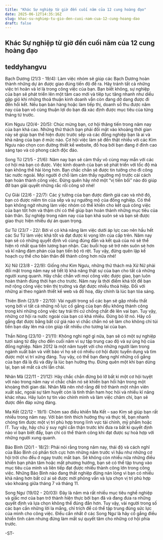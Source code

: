 ```yaml
---
title: "Khác Sự nghiệp từ giờ đến cuối năm của 12 cung hoàng đạo"
date: 2025-06-12T14:35:16Z
slug: khac-su-nghiep-tu-gio-den-cuoi-nam-cua-12-cung-hoang-dao
draft: false
---
```


## Khác Sự nghiệp từ giờ đến cuối năm của 12 cung hoàng đạo

## teddyhangvu

Bạch Dương (21/3 - 19/4):
Làm việc nhóm sẽ giúp các Bạch Dương hoàn thành những dự án được giao đúng tiến độ đề ra. Hãy tránh tất cả những việc trì hoãn và lơ là trong công việc của bạn. Bạn biết không, sự nghiệp của bạn sẽ phát triển lên một tầm cao mới và tíêp tục tăng nhanh như diều gặp gió khi những thoả thuận kinh doanh vẫn còn đang dở dang được đi đến hồi kết. Nếu bạn bán hàng hoặc làm tiếp thị, doanh số thu được năm nay của bạn vô cùng thuận lợi do bạn đã xác định được mục tiêu của từng tháng từ trước.

Kim Ngưu (20/4- 20/5):
Chúc mừng bạn, cơ hội thăng tiến trong năm nay của bạn khá cao. Những thử thách bạn phải đối mặt vào khoảng thời gian này sẽ giúp bạn thể hiện được trước sếp và các đồng nghiệp bạn là ai và khả năng của bạn ở mức nào. Cơ hội việc làm sẽ đến thật nhiều với các Kim Ngưu nào chọn con đường thiết kế website, đồ hoạ bởi bạn đang ở đỉnh cao sáng tạo và có phong cách độc đáo.

Song Tử (21/5 - 21/6):
Năm nay bạn sẽ cảm thấy vô cùng may mắn với các cơ hội mà bạn có được. Việc kinh doanh của bạn sẽ phát triển với tốc độ mà bạn không thể hài lòng hơn. Bạn chắc chắn sẽ được tin tưởng cho đi công tác nước ngoài. Mọi người ở chỗ làm cảm thấy ngưỡng mộ trước cái cách bạn hoàn thành công việc. Đừng quên hãy nhờ một “vị tiền bối” nào đó giúp đỡ bạn giải quyết những rắc rối công sở nhé!

Cự Giải (22/6 - 22/7):
Các ý tưởng của bạn được đánh giá cao và nhờ đó, bạn có được niềm tin của sếp và sự ngưỡng mộ của đồng nghiệp. Có thể bạn không ngờ nhưng làm việc nhóm có thể khiến cho kết quả công việc của bạn tốt hơn và thậm chí có thể giúp bạn hoàn thành những mục tiêu của bản thân. Sự nghiệp trong năm nay của bạn khá suôn sẻ và bạn sẽ được giao thực hiện nhiều dự án quan trọng.

Sư Tử (23/7 - 22/:
Bởi vì có khả năng làm việc dưới áp lực cao nên hầu hết các Sư Tử làm việc khá tốt và đạt được kì vọng lớn của cấp trên. Năm nay bạn sẽ có những quyết định vô cùng đúng đắn và kết quả của nó sẽ thể hiện rõ nhất qua tiền lương bạn nhận. Các buổi họp sẽ trở nên suôn sẻ hơn và kĩ năng đàm phán của bạn tiến bộ rõ rệt. Tuy vậy, đừng quên lập kế hoạch cụ thể cho bản thân để thành công hơn nữa nhé!

Xử Nữ (23/8 - 22/9):
Giống như Kim Ngưu, những thử thách mà Xử Nữ phải đối mặt trong năm nay sẽ tiết lộ khả năng thật sự của bạn cho tất cả những người xung quanh. Hãy chắc chắn với mọi công việc được giao, bạn luôn hoàn thành đúng thời hạn cho trước. Năm nay là thời điểm khá tốt để bạn mở rộng công việc trên thị trường và đạt được nhiều thoả hiệp. Đối với những ai theo ngành thiết kế web và đồ hoạ, đây chính là lúc bạn tỏa sáng.

Thiên Bình (23/9 - 22/10):
Vài người trong số các bạn sẽ gặp nhiều thất vọng bởi vì tất cả những nỗ lực cố gắng của bạn đều không thành công trong khi những công việc tay trái thì cứ chồng chất đè lên vai bạn. Tuy vậy, những cơ hội ra nước ngoài của bạn có khá nhiều. Đừng bỏ lỡ nó. Hãy cố gắng đạt được bằng bất cứ giá nào vì chắc chắn nó sẽ làm cho không chỉ túi tiền bạn dày lên mà còn giúp rất nhiều cho tương lai của bạn.

Thần Nông (23/10 - 21/11):
Không nghi ngờ gì nữa, bạn sẽ có một sự nghiệp tươi sáng từ đây cho đến cuối năm vì sự tập trung cao độ và sự ủng hộ của đồng nghiệp. Năm 2012 là một năm tuyệt vời cho những người làm trong ngành xuất bản và viết báo vì họ sẽ có nhiều cơ hội được tuyển dụng và tìm được một vị trí xứng đáng. Tuy vậy, có thể bạn đang nghĩ những cố gắng của bạn đã là đủ và đây là lúc bạn hưởng thụ. Đừng quên một khi bạn dừng lại, bạn sẽ mất cả chì lẫn chài.

Nhân Mã (22/11 - 21/12):
Hãy chắc chắn đừng bỏ lỡ bất kì một cơ hội tuyệt vời nào trong năm nay vì chắc chắn nó sẽ khiến bạn hối hận trong một khoảng thời gian dài. Nhân Mã nên nhớ rằng để trở thành một nhân viên xuất sắc, ngoài sự tâm huyết còn là tinh thần ham học hỏi và nhiều kĩ năng khác nhau. Hãy luôn tự tin vào chính mình và làm việc chăm chỉ, bạn sẽ được đền đáp xứng đáng.

Ma Kết (22/12 - 19/1):
Chòm sao điều khiển Ma Kết – sao Kim sẽ giúp bạn rất nhiều trong năm nay. Với bản tính thích hưởng thụ và thực tế, bạn nhanh chóng tìm được một vị trí phù hợp trong lĩnh vực tài chính, mỹ phẩm hoặc IT. Tuy vậy, hãy chú ý suy nghĩ cẩn thận trước khi đưa ra bất kì quyết định nào vì bạn biết đấy, bạn chỉ có thể thành công khi đạt được sự hoà hợp với những người xung quanh.

Bảo Bình (20/1 - 18/2):
Phải nói rằng trong năm nay, thái độ và cách nghĩ của Bảo Bình có phần tích cực hơn những năm trước vì hầu như những cơ hội trời cho đều ở ngay trước mắt bạn. Sẽ không còn nhiều nữa những điều khiến bạn phân tâm hoặc mất phương hướng, bạn sẽ có thể tập trung vào mục tiêu của mình và liên tiếp đạt được nhiều thành công lớn trong công việc. Những Bảo Bình nào đang thất nghiệp đừng nản lòng vì bạn có nhiều khả năng hơn bất cứ ai sẽ được mời phỏng vấn và lựa chọn vị trí phù hợp vào khoảng giữa tháng 7 và tháng 11.

Song Ngư (19/02 - 20/03):
Đây là năm mà rất nhiều mục tiêu nghề nghiệp và giấc mơ của bạn trở thành hiện thực bởi bạn đã và đang đưa ra những quyết định và lựa chọn không thể đúng đắn hơn. Tuy vậy, vài người trong số các bạn cần những lời la mắng, chỉ trích để có thể tập trung đúng sức lực của mình cho công việc. Điều cần nhất ở các Song Ngư là hãy cố gắng điều khiển tình cảm nhưng đừng làm mất sự quyết tâm cho những cơ hội phía trước.

-ST-